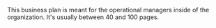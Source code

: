This business plan is meant for the operational managers inside of the organization. It's usually between 40 and 100 pages.